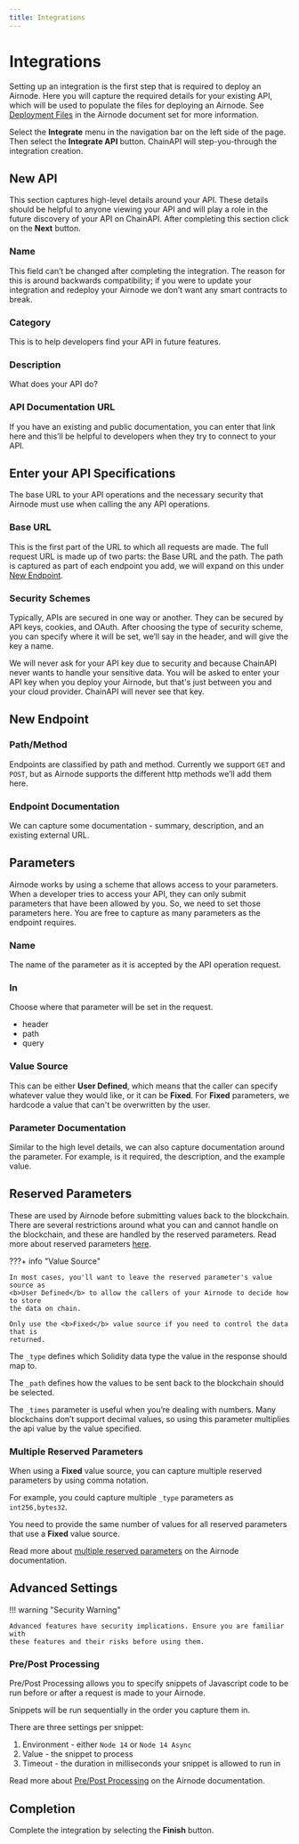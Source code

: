```yaml
---
title: Integrations
---
```


# Integrations

Setting up an integration is the first step that is required to deploy an
Airnode. Here you will capture the required details for your existing API, which
will be used to populate the files for deploying an Airnode. See
[Deployment Files](https://docs.api3.org/airnode/latest/reference/deployment-files/) in the
Airnode document set for more information.

Select the **Integrate** menu in the navigation bar on the left side of the
page. Then select the **Integrate API** button. ChainAPI will step-you-through
the integration creation.

## New API

This section captures high-level details around your API. These details should
be helpful to anyone viewing your API and will play a role in the future
discovery of your API on ChainAPI. After completing this section click on the
**Next** button.

### Name

This field can’t be changed after completing the integration. The reason for
this is around backwards compatibility; if you were to update your integration
and redeploy your Airnode we don’t want any smart contracts to break.

### Category

This is to help developers find your API in future features.

### Description

What does your API do?

### API Documentation URL

If you have an existing and public documentation, you can enter that link here
and this’ll be helpful to developers when they try to connect to your API.

## Enter your API Specifications

The base URL to your API operations and the necessary security that Airnode must
use when calling the any API operations.

### Base URL

This is the first part of the URL to which all requests are made. The full
request URL is made up of two parts: the Base URL and the path. The path is
captured as part of each endpoint you add, we will expand on this under
[New Endpoint](#new-endpoint).

### Security Schemes

Typically, APIs are secured in one way or another. They can be secured by API
keys, cookies, and OAuth. After choosing the type of security scheme, you can
specify where it will be set, we’ll say in the header, and will give the key a
name.

We will never ask for your API key due to security and because ChainAPI never
wants to handle your sensitive data. You will be asked to enter your API key
when you deploy your Airnode, but that's just between you and your cloud
provider. ChainAPI will never see that key.

## New Endpoint

### Path/Method

Endpoints are classified by path and method. Currently we support `GET` and
`POST`, but as Airnode supports the different http methods we’ll add them here.

### Endpoint Documentation

We can capture some documentation - summary, description, and an existing
external URL.

## Parameters

Airnode works by using a scheme that allows access to your parameters. When a
developer tries to access your API, they can only submit parameters that have
been allowed by you. So, we need to set those parameters here. You are free to
capture as many parameters as the endpoint requires.

### Name

The name of the parameter as it is accepted by the API operation request.

### In

Choose where that parameter will be set in the request.

- header
- path
- query

### Value Source

This can be either <b>User Defined</b>, which means that the caller can specify
whatever value they would like, or it can be <b>Fixed</b>. For <b>Fixed</b>
parameters, we hardcode a value that can't be overwritten by the user.

### Parameter Documentation

Similar to the high level details, we can also capture documentation around the
parameter. For example, is it required, the description, and the example value.

## Reserved Parameters

These are used by Airnode before submitting values back to the blockchain. There
are several restrictions around what you can and cannot handle on the
blockchain, and these are handled by the reserved parameters. Read more about
reserved parameters
[here](https://docs.api3.org/ois/v1.2/reserved-parameters.html).

???+ info "Value Source"

    In most cases, you'll want to leave the reserved parameter's value source as
    <b>User Defined</b> to allow the callers of your Airnode to decide how to store
    the data on chain.

    Only use the <b>Fixed</b> value source if you need to control the data that is
    returned.

The `_type` defines which Solidity data type the value in the response should
map to.

The `_path` defines how the values to be sent back to the blockchain should be
selected.

The `_times` parameter is useful when you’re dealing with numbers. Many
blockchains don’t support decimal values, so using this parameter multiplies the
api value by the value specified.

### Multiple Reserved Parameters

When using a <b>Fixed</b> value source, you can capture multiple reserved
parameters by using comma notation.

For example, you could capture multiple `_type` parameters as `int256,bytes32`.

You need to provide the same number of values for all reserved parameters that
use a <b>Fixed</b> value source.

Read more about
[multiple reserved parameters](https://docs.api3.org/ois/v1.2/reserved-parameters.html#encoding-multiple-values)
on the Airnode documentation.

## Advanced Settings

!!! warning "Security Warning"

    Advanced features have security implications. Ensure you are familiar with
    these features and their risks before using them.

### Pre/Post Processing

Pre/Post Processing allows you to specify snippets of Javascript code to be run
before or after a request is made to your Airnode.

Snippets will be run sequentially in the order you capture them in.

There are three settings per snippet:

1. Environment - either `Node 14` or `Node 14 Async`
2. Value - the snippet to process
3. Timeout - the duration in milliseconds your snippet is allowed to run in

Read more about
[Pre/Post Processing](https://docs.api3.org/ois/v1.2/processing.html) on the
Airnode documentation.

## Completion

Complete the integration by selecting the **Finish** button.
